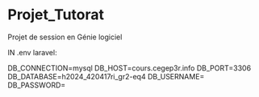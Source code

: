 # Projet_Tutorat
 Projet de session en Génie logiciel



IN .env laravel:

DB_CONNECTION=mysql
DB_HOST=cours.cegep3r.info
DB_PORT=3306
DB_DATABASE=h2024_420417ri_gr2-eq4
DB_USERNAME=
DB_PASSWORD=